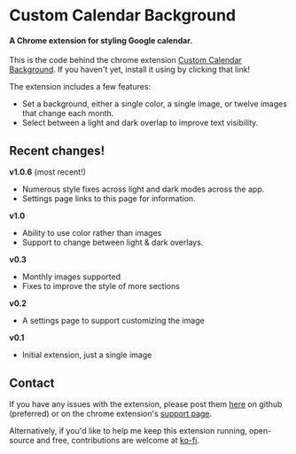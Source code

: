 # Custom Calendar Background
#### A Chrome extension for styling Google calendar.

This is the code behind the chrome extension [Custom Calendar Background](https://chrome.google.com/webstore/detail/custom-calendar-backgroun/acjecbgflnhmeldadcbblhfdimhifpki?hl=en). If you haven't yet, install it using by clicking that link!

The extension includes a few features:
* Set a background, either a single color, a single image, or twelve images that change each month.
* Select between a light and dark overlap to improve text visibility.

## Recent changes!
**v1.0.6** (most recent!)
* Numerous style fixes across light and dark modes across the app.
* Settings page links to this page for information.

**v1.0**
* Ability to use color rather than images
* Support to change between light & dark overlays.

**v0.3**
* Monthly images supported
* Fixes to improve the style of more sections

**v0.2**
* A settings page to support customizing the image

**v0.1**
* Initial extension, just a single image

## Contact
If you have any issues with the extension, please post them [here](https://github.com/padster/CalendarThemeExtension/issues) on github (preferred) or on the chrome extension's [support page](https://chrome.google.com/webstore/detail/custom-calendar-backgroun/acjecbgflnhmeldadcbblhfdimhifpki?hl=en).

Alternatively, if you'd like to help me keep this extension running, open-source and free, contributions are welcome at [ko-fi](https://ko-fi.com/padsterpat).
